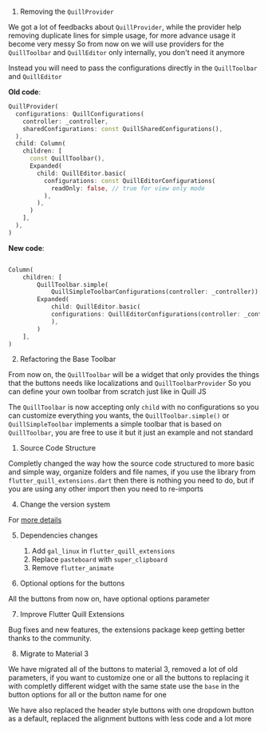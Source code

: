 1. Removing the `QuillProvider`

We got a lot of feedbacks about `QuillProvider`, while the provider help removing duplicate lines for simple usage, for more advance usage it become very messy
So from now on we will use providers for the `QuillToolbar` and `QuillEditor` only internally, you don't need it anymore

Instead you will need to pass the configurations directly in the `QuillToolbar` and `QuillEditor`

**Old code**:

```dart
QuillProvider(
  configurations: QuillConfigurations(
    controller: _controller,
    sharedConfigurations: const QuillSharedConfigurations(),
  ),
  child: Column(
    children: [
      const QuillToolbar(),
      Expanded(
        child: QuillEditor.basic(
          configurations: const QuillEditorConfigurations(
            readOnly: false, // true for view only mode
          ),
        ),
      )
    ],
  ),
)
```

**New code**:

```dart

Column(
    children: [
        QuillToolbar.simple(
            QuillSimpleToolbarConfigurations(controller: _controller)),
        Expanded(
            child: QuillEditor.basic(
            configurations: QuillEditorConfigurations(controller: _controller),
            ),
        )
    ],
)

```

2. Refactoring the Base Toolbar

From now on, the `QuillToolbar` will be a widget that only provides the things that the buttons needs like localizations and `QuillToolbarProvider`
So you can define your own toolbar from scratch just like in Quill JS

The `QuillToolbar` is now accepting only `child` with no configurations so you can customize everything you wants, the `QuillToolbar.simple()` or `QuillSimpleToolbar` implements a simple toolbar that is based on `QuillToolbar`, you are free to use it but it just an example and not standard

1. Source Code Structure

Completly changed the way how the source code structured to more basic and simple way, organize folders and file names, if you use the library
from `flutter_quill_extensions.dart` then there is nothing you need to do, but if you are using any other import then you need to re-imports

4. Change the version system

For [more details](https://github.com/singerdmx/flutter-quill/discussions/1560)

5. Dependencies changes

    1. Add `gal_linux` in `flutter_quill_extensions`
    2. Replace `pasteboard` with `super_clipboard`
    3. Remove `flutter_animate`

6. Optional options for the buttons

All the buttons from now on, have optional options parameter

7. Improve Flutter Quill Extensions

Bug fixes and new features, the extensions package keep getting better thanks to the community.

8. Migrate to Material 3

We have migrated all of the buttons to material 3, removed a lot of old parameters, if you want to customize one or all the buttons to replacing it with completly different widget with the same state use the `base` in the button options for all or the button name for one

We have also replaced the header style buttons with one dropdown button as a default, replaced the alignment buttons with less code and a lot more